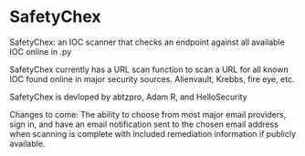 # SafetyChex
SafetyChex: an IOC scanner that checks an endpoint against all available IOC online in .py


SafetyChex currently has a URL scan function to scan a URL for all known IOC found online in major security sources.
Alienvault, Krebbs, fire eye, etc.

SafetyChex is devloped by abtzpro, Adam R, and HelloSecurity

Changes to come: The ability to choose from most major email providers, sign in, and have an email notification sent to the chosen email address when scanning is complete with included remediation information if publicly available.
